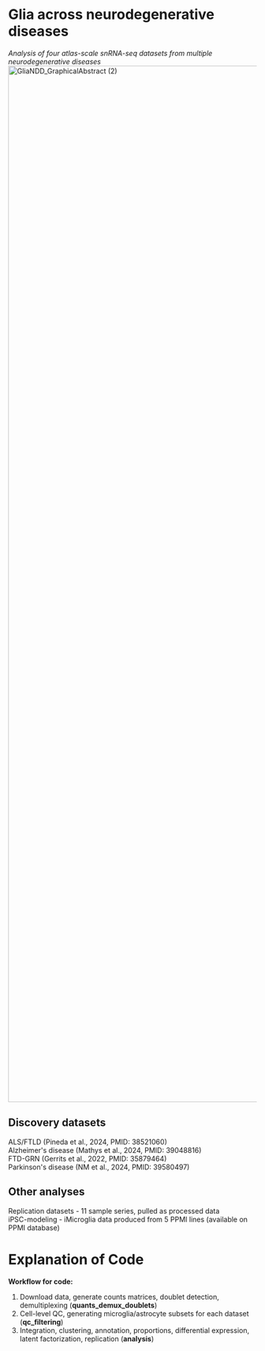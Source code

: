 # Glia across neurodegenerative diseases
*Analysis of four atlas-scale snRNA-seq datasets from multiple neurodegenerative diseases*
<img width="3000" height="2100" alt="GliaNDD_GraphicalAbstract (2)" src="https://github.com/user-attachments/assets/60f7ed5b-04b3-42ad-b9d9-0c6b03a7b3da" />

## Discovery datasets
ALS/FTLD (Pineda et al., 2024, PMID: 38521060) \
Alzheimer's disease (Mathys et al., 2024, PMID: 39048816)\
FTD-GRN (Gerrits et al., 2022, PMID: 35879464)\
Parkinson's disease (NM et al., 2024, PMID: 39580497)

## Other analyses
Replication datasets - 11 sample series, pulled as processed data\
iPSC-modeling - iMicroglia data produced from 5 PPMI lines (available on PPMI database)

# Explanation of Code
**Workflow for code:**
1. Download data, generate counts matrices, doublet detection, demultiplexing (**quants_demux_doublets**)
2. Cell-level QC, generating microglia/astrocyte subsets for each dataset (**qc_filtering**)
3. Integration, clustering, annotation, proportions, differential expression, latent factorization, replication (**analysis**)
